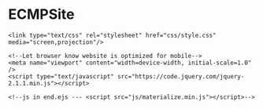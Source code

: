 # ECMPSite
<!DOCTYPE html>
<html>
  <head>
    <!--Import Google Icon Font-->
    <link href="https://fonts.googleapis.com/icon?family=Material+Icons" rel="stylesheet"/>
    <!--Import materialize.css-->
    <link type="text/css" rel="stylesheet" href="css/materialize.min.css" media="screen,projection"/>

    <link type="text/css" rel="stylesheet" href="css/style.css" media="screen,projection"/>

    <!--Let browser know website is optimized for mobile-->
    <meta name="viewport" content="width=device-width, initial-scale=1.0" />
    <script type="text/javascript" src="https://code.jquery.com/jquery-2.1.1.min.js"></script>
    
    <!--js in end.ejs --- <script src="js/materialize.min.js"></script>-->


  </head>
